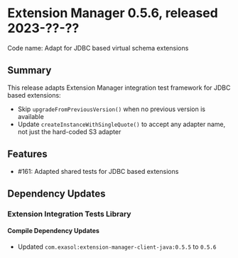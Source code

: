 # Extension Manager 0.5.6, released 2023-??-??

Code name: Adapt for JDBC based virtual schema extensions

## Summary

This release adapts Extension Manager integration test framework for JDBC based extensions:
* Skip `upgradeFromPreviousVersion()` when no previous version is available
* Update `createInstanceWithSingleQuote()` to accept any adapter name, not just the hard-coded S3 adapter

## Features

* #161: Adapted shared tests for JDBC based extensions

## Dependency Updates

### Extension Integration Tests Library

#### Compile Dependency Updates

* Updated `com.exasol:extension-manager-client-java:0.5.5` to `0.5.6`
